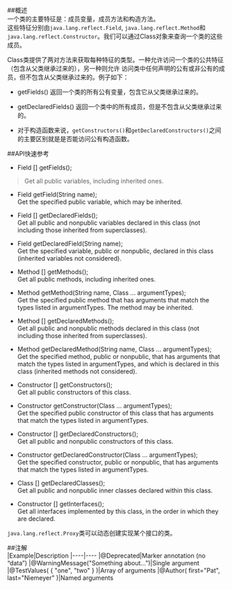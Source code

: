 ##概述  
一个类的主要特征是：成员变量，成员方法和构造方法。  
这些特征分别由`java.lang.reflect.Field`,
`java.lang.reflect.Method`和`java.lang.reflect.Constructor`。我们可以通过Class对象来查询一个类的这些成员。  

Class类提供了两对方法来获取每种特征的类型。一种允许访问一个类的公共特征（包含从父类继承过来的），另一种则允许
访问类中任何声明的公有或非公有的成员，但不包含从父类继承过来的。例子如下：  
* getFields()  返回一个类的所有公有变量，包含它从父类继承过来的。  
* getDeclaredFields() 返回一个类中的所有成员，但是不包含从父类继承过来的。  

* 对于构造函数来说，`getConstructors()`和`getDeclaredConstructors()`之间的主要区别就是是否能访问公有构造函数。  

##API快速参考  

* Field [] getFields();  
>Get all public variables, including inherited ones.

* Field getField(String name);  
Get the specified public variable, which may be inherited.

* Field [] getDeclaredFields();  
Get all public and nonpublic variables declared in this class (not including those inherited from superclasses).

* Field getDeclaredField(String name);  
Get the specified variable, public or nonpublic, declared in this class (inherited variables not considered).

* Method [] getMethods();  
Get all public methods, including inherited ones.

* Method getMethod(String name, Class ... argumentTypes);  
Get the specified public method that has arguments that match the types listed in argumentTypes. The method may be inherited.  

* Method [] getDeclaredMethods();  
Get all public and nonpublic methods declared in this class (not including those inherited from superclasses).

* Method getDeclaredMethod(String name, Class ... argumentTypes);  
Get the specified method, public or nonpublic, that has arguments that match the types listed in argumentTypes, and which is declared in this class (inherited methods not considered).

* Constructor [] getConstructors();  
Get all public constructors of this class.

* Constructor getConstructor(Class ... argumentTypes);  
Get the specified public constructor of this class that has arguments that match the types listed in argumentTypes.

* Constructor [] getDeclaredConstructors();  
 Get all public and nonpublic constructors of this class.
 
* Constructor getDeclaredConstructor(Class ... argumentTypes);  
 Get the specified constructor, public or nonpublic, that has arguments that match the types listed in argumentTypes.
 
* Class [] getDeclaredClasses();   
 Get all public and nonpublic inner classes declared within this class.
 
* Constructor [] getInterfaces();    
 Get all interfaces implemented by this class, in the order in which they are declared.

`java.lang.reflect.Proxy`类可以动态创建实现某个接口的类。  


##注解  
|Example|Description
|----|----
|@Deprecated|Marker annotation (no “data”)
|@WarningMessage("Something about...")|Single argument
|@TestValues( { "one", "two" } )|Array of arguments
|@Author( first="Pat", last="Niemeyer" )|Named arguments


